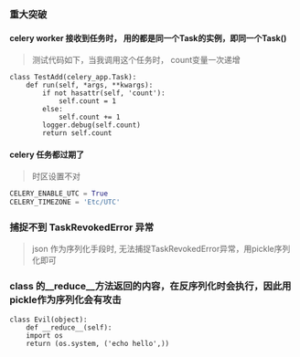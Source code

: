 ### 重大突破
#### celery worker 接收到任务时， 用的都是同一个Task的实例，即同一个Task()
>测试代码如下，当我调用这个任务时， count变量一次递增
```
class TestAdd(celery_app.Task):
    def run(self, *args, **kwargs):
        if not hasattr(self, 'count'):
            self.count = 1
        else:
            self.count += 1
        logger.debug(self.count)
        return self.count
```

#### celery 任务都过期了
> 时区设置不对
```python
CELERY_ENABLE_UTC = True
CELERY_TIMEZONE = 'Etc/UTC'
```

### 捕捉不到 TaskRevokedError 异常
> json 作为序列化手段时, 无法捕捉TaskRevokedError异常，用pickle序列化即可

### class 的__reduce__方法返回的内容，在反序列化时会执行，因此用pickle作为序列化会有攻击
```
class Evil(object):
    def __reduce__(self):
    import os
    return (os.system, ('echo hello',))
```

